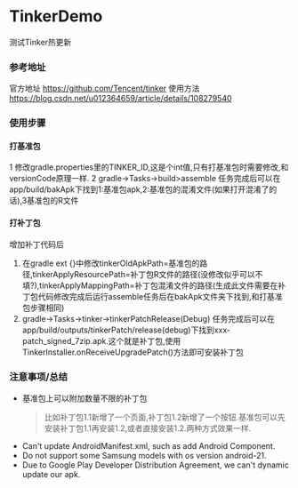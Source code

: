# TinkerDemo
测试Tinker热更新

### 参考地址
官方地址
https://github.com/Tencent/tinker
使用方法
https://blog.csdn.net/u012364659/article/details/108279540
### 使用步骤
#### 打基准包
1 修改gradle.properties里的TINKER_ID,这是个int值,只有打基准包时需要修改,和versionCode原理一样.
2 gradle->Tasks->build>assemble
任务完成后可以在app/build/bakApk下找到1:基准包apk,2:基准包的混淆文件(如果打开混淆了的话),3基准包的R文件
#### 打补丁包
增加补丁代码后
1. 在gradle ext {}中修改tinkerOldApkPath=基准包的路径,tinkerApplyResourcePath=补丁包R文件的路径(没修改似乎可以不填?),tinkerApplyMappingPath=补丁包混淆文件的路径(生成此文件需要在补丁包代码修改完成后运行assemble任务后在bakApk文件夹下找到,和打基准包步骤相同)
2. gradle->Tasks->tinker->tinkerPatchRelease(Debug)
任务完成后可以在app/build/outputs/tinkerPatch/release(debug)下找到xxx-patch_signed_7zip.apk.这个就是补丁包,使用TinkerInstaller.onReceiveUpgradePatch()方法即可安装补丁包
### 注意事项/总结
* 基准包上可以附加数量不限的补丁包
    > 比如补丁包1.1新增了一个页面,补丁包1.2新增了一个按钮.基准包可以先安装补丁包1.1再安装1.2,或者直接安装1.2.两种方式效果一样.
* Can't update AndroidManifest.xml, such as add Android Component.
* Do not support some Samsung models with os version android-21.
* Due to Google Play Developer Distribution Agreement, we can't dynamic update our apk.
